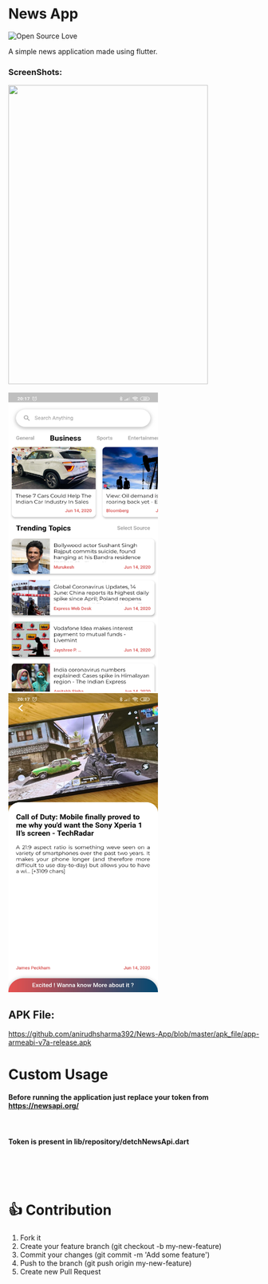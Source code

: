 # News App
![Open Source Love](https://badges.frapsoft.com/os/v2/open-source.svg?v=103)

A simple news application made using flutter.

### ScreenShots:
<p>
    <img src="screenshots/recording.gif?raw=true"  width="400" height="600"/>

</p>


<p>
    <img src="screenshots/Screenshot_2020-06-14-20-17-11-541_newsapp.news_app.jpg?raw=true" width="300" height="600"/>
        <img src="screenshots/Screenshot_2020-06-14-20-17-34-494_newsapp.news_app.jpg?raw=true" width="300" height="600"/>

</p>



## APK File: 
https://github.com/anirudhsharma392/News-App/blob/master/apk_file/app-armeabi-v7a-release.apk

# Custom Usage

#### Before running the application just replace your token from https://newsapi.org/
<br>

#### Token is present in lib/repository/detchNewsApi.dart
<br>


<br>
<br>


# 👍 Contribution
1. Fork it
2. Create your feature branch (git checkout -b my-new-feature)
3. Commit your changes (git commit -m 'Add some feature')
4. Push to the branch (git push origin my-new-feature)
5. Create new Pull Request
